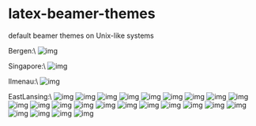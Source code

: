 # latex-beamer-themes
default beamer themes on Unix-like systems 



Bergen:\\
![img](https://raw.githubusercontent.com/spartrekus/presentation-theme-gallery/master/gallery-not/pics/Bergen.jpg)

Singapore:\\ 
![img](https://raw.githubusercontent.com/spartrekus/presentation-theme-gallery/master/gallery-not/pics/Singapore.jpg)

Ilmenau:\\
![img](https://raw.githubusercontent.com/spartrekus/presentation-theme-gallery/master/gallery-not/pics/Ilmenau.jpg)

EastLansing:\\
![img](https://raw.githubusercontent.com/spartrekus/presentation-theme-gallery/master/gallery-not/pics/EastLansing.jpg)
![img](https://raw.githubusercontent.com/spartrekus/presentation-theme-gallery/master/gallery-not/pics/PaloAlto.jpg)
![img](https://raw.githubusercontent.com/spartrekus/presentation-theme-gallery/master/gallery-not/pics/Darmstadt.jpg)
![img](https://raw.githubusercontent.com/spartrekus/presentation-theme-gallery/master/gallery-not/pics/Madrid.jpg)
![img](https://raw.githubusercontent.com/spartrekus/presentation-theme-gallery/master/gallery-not/pics/Malmoe.jpg)
![img](https://raw.githubusercontent.com/spartrekus/presentation-theme-gallery/master/gallery-not/pics/Dresden.jpg)
![img](https://raw.githubusercontent.com/spartrekus/presentation-theme-gallery/master/gallery-not/pics/Pittsburgh.jpg)
![img](https://raw.githubusercontent.com/spartrekus/presentation-theme-gallery/master/gallery-not/pics/CambridgeUS.jpg)
![img](https://raw.githubusercontent.com/spartrekus/presentation-theme-gallery/master/gallery-not/pics/Goettingen.jpg)
![img](https://raw.githubusercontent.com/spartrekus/presentation-theme-gallery/master/gallery-not/pics/Copenhagen.jpg)
![img](https://raw.githubusercontent.com/spartrekus/presentation-theme-gallery/master/gallery-not/pics/Rochester.jpg)
![img](https://raw.githubusercontent.com/spartrekus/presentation-theme-gallery/master/gallery-not/pics/Luebeck.jpg)
![img](https://raw.githubusercontent.com/spartrekus/presentation-theme-gallery/master/gallery-not/pics/Berkeley.jpg)
![img](https://raw.githubusercontent.com/spartrekus/presentation-theme-gallery/master/gallery-not/pics/Marburg.jpg)
![img](https://raw.githubusercontent.com/spartrekus/presentation-theme-gallery/master/gallery-not/pics/Frankfurt.jpg)
![img](https://raw.githubusercontent.com/spartrekus/presentation-theme-gallery/master/gallery-not/pics/Warsaw.jpg)
![img](https://raw.githubusercontent.com/spartrekus/presentation-theme-gallery/master/gallery-not/pics/Montpellier.jpg)
![img](https://raw.githubusercontent.com/spartrekus/presentation-theme-gallery/master/gallery-not/pics/JuanLesPins.jpg)
![img](https://raw.githubusercontent.com/spartrekus/presentation-theme-gallery/master/gallery-not/pics/AnnArbor.jpg)
![img](https://raw.githubusercontent.com/spartrekus/presentation-theme-gallery/master/gallery-not/pics/Antibes.jpg)
![img](https://raw.githubusercontent.com/spartrekus/presentation-theme-gallery/master/gallery-not/pics/Hannover.jpg)
![img](https://raw.githubusercontent.com/spartrekus/presentation-theme-gallery/master/gallery-not/pics/Szeged.jpg)
![img](https://raw.githubusercontent.com/spartrekus/presentation-theme-gallery/master/gallery-not/pics/Boadilla.jpg)
![img](https://raw.githubusercontent.com/spartrekus/presentation-theme-gallery/master/gallery-not/pics/Berlin.jpg)





